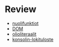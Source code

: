 # Review

- [nuolifunktiot](https://github.com/ilkkamtk/WebTekniikatJaDigitaalinenMedia/blob/master/JavaScript/funktiot.md#nuolifunktiot)
- [DOM](https://github.com/ilkkamtk/WebTekniikatJaDigitaalinenMedia/blob/master/JavaScript/DOM.md)
- [olioliteraalit](https://github.com/ilkkamtk/WebTekniikatJaDigitaalinenMedia/blob/master/JavaScript/vuorovaikutteiset_ohjelmat.md#olioliteraalit)
- [konsolin-lokituloste](https://github.com/ilkkamtk/WebTekniikatJaDigitaalinenMedia/blob/master/JavaScript/vuorovaikutteiset_ohjelmat.md#konsolin-lokituloste)